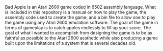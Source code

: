 Bad Apple is an Atari 2600 game coded in 6502 assembly language. What is included in this repository is a manual on how to play the game, the assembly code used to create the game, and a bin file to allow one to play the game using any Atari 2600 emulation software. The goal of the game in terms of gameplay is to catch apples endlessly to fill up your score. The goal of what I wanted to accomplish from designing the game is to be as faithful as possible to the Atari 2600 aesthetic while also producing a game built upon the limitations of a system that is several decades old.
